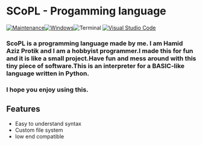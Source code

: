 
# SCoPL - Progamming language

[![Maintenance](https://img.shields.io/badge/Maintained%3F-yes-green.svg)](https://GitHub.com/Naereen/StrapDown.js/graphs/commit-activity)[![Windows](https://badgen.net/badge/icon/windows?icon=windows&label)](https://microsoft.com/windows/)![Terminal](https://badgen.net/badge/icon/terminal?icon=terminal&label)
[![Visual Studio Code](https://img.shields.io/badge/--007ACC?logo=visual%20studio%20code&logoColor=ffffff)](https://code.visualstudio.com/)

### ScoPL is a programming language made by me. I am Hamid Aziz Protik and I am a hobbyist programmer.I made this for fun and it is like a small project.Have fun and mess around with this tiny piece of software.This is an interpreter for a BASIC-like language written in Python.

### I hope you enjoy using this.


## Features
- Easy to understand syntax
- Custom file system
- low end compatible